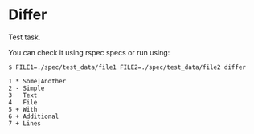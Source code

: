 # Differ

Test task.

You can check it using rspec specs or run using:

```
$ FILE1=./spec/test_data/file1 FILE2=./spec/test_data/file2 differ

1 * Some|Another
2 - Simple
3   Text
4   File
5 + With
6 + Additional
7 + Lines
```
